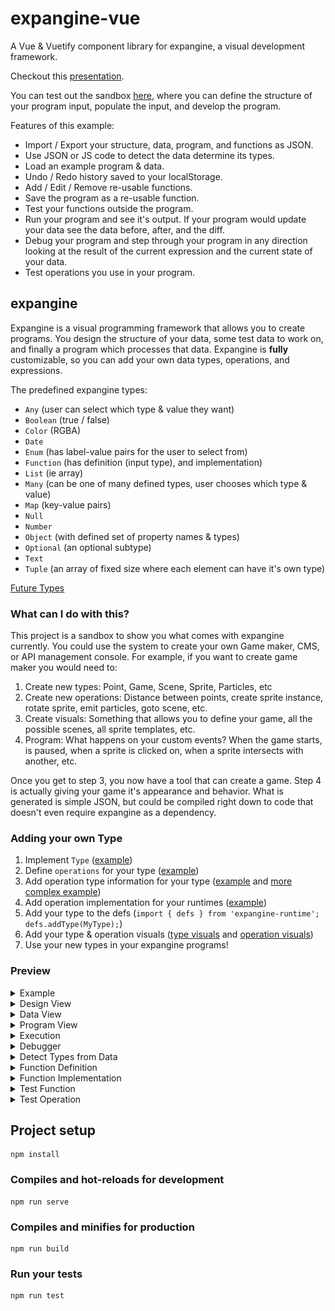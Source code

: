 # expangine-vue
A Vue & Vuetify component library for expangine, a visual development framework. 

Checkout this [presentation](https://docs.google.com/presentation/d/1SLr6ut7sEPF06EMCo7ao1mspdm4VgGrYQ7FL-AxGgPk/edit?usp=sharing).

You can test out the sandbox [here](http://expangine.com/vue/), where you can define the structure of your program input, populate the input, and develop the program. 

Features of this example:
- Import / Export your structure, data, program, and functions as JSON.
- Use JSON or JS code to detect the data determine its types.
- Load an example program & data.
- Undo / Redo history saved to your localStorage.
- Add / Edit / Remove re-usable functions.
- Save the program as a re-usable function.
- Test your functions outside the program.
- Run your program and see it's output. If your program would update your data see the data before, after, and the diff.
- Debug your program and step through your program in any direction looking at the result of the current expression and the current state of your data.
- Test operations you use in your program.

## expangine

Expangine is a visual programming framework that allows you to create programs. You design the structure of your data, some test data to work on, and finally a program which processes that data. Expangine is **fully** customizable, so you can add your own data types, operations, and expressions.

The predefined expangine types:
- `Any` (user can select which type & value they want)
- `Boolean` (true / false)
- `Color` (RGBA)
- `Date`
- `Enum` (has label-value pairs for the user to select from)
- `Function` (has definition (input type), and implementation)
- `List` (ie array)
- `Many` (can be one of many defined types, user chooses which type & value)
- `Map` (key-value pairs)
- `Null`
- `Number`
- `Object` (with defined set of property names & types)
- `Optional` (an optional subtype)
- `Text`
- `Tuple` (an array of fixed size where each element can have it's own type)

[Future Types](https://github.com/expangine/expangine-runtime/issues?utf8=%E2%9C%93&q=is%3Aissue+is%3Aopen+Complex+Type)

### What can I do with this?

This project is a sandbox to show you what comes with expangine currently. You could use the system to create your own Game maker, CMS, or API management console. For example, if you want to create game maker you would need to:

1. Create new types: Point, Game, Scene, Sprite, Particles, etc
2. Create new operations: Distance between points, create sprite instance, rotate sprite, emit particles, goto scene, etc.
3. Create visuals: Something that allows you to define your game, all the possible scenes, all sprite templates, etc.
4. Program: What happens on your custom events? When the game starts, is paused, when a sprite is clicked on, when a sprite intersects with another, etc.

Once you get to step 3, you now have a tool that can create a game. Step 4 is actually giving your game it's appearance and behavior. What is generated is simple JSON, but could be compiled right down to code that doesn't even require expangine as a dependency.

### Adding your own Type
1. Implement `Type` ([example](https://github.com/expangine/expangine-runtime/blob/master/src/types/Number.ts#L23))
2. Define `operations`  for your type ([example](https://github.com/expangine/expangine-runtime/blob/master/src/ops/NumberOps.ts#L10))
3. Add operation type information for your type ([example](https://github.com/expangine/expangine-runtime/blob/master/src/ops/types/NumberOpsTypes.ts#L19) and [more complex example](https://github.com/expangine/expangine-runtime/blob/master/src/ops/types/ListOpsTypes.ts#L31))
4. Add operation implementation for your runtimes ([example](https://github.com/expangine/expangine-runtime-live/blob/master/src/number.ts#L8))
5. Add your type to the defs (`import { defs } from 'expangine-runtime'; defs.addType(MyType);`)
6. Add your type & operation visuals ([type visuals](https://github.com/expangine/expangine-vue/tree/master/src/runtime/types/number) and [operation visuals](https://github.com/expangine/expangine-vue/blob/master/src/runtime/ops/NumberOpsVisuals.ts#L5))
7. Use your new types in your expangine programs!


### Preview

<details><summary>Example</summary>
<p>
  <img src="/docs/Main.png" alt="Main View">
</p>
</details>
<details><summary>Design View</summary>
<p>
  <img src="/docs/Type.png" alt="Type View">
</p>
</details>
<details><summary>Data View</summary>
<p>
  <img src="/docs/Data.png" alt="Data View">
</p>
</details>
<details><summary>Program View</summary>
<p>
  <img src="/docs/Program.png" alt="Program View">
</p>
</details>
<details><summary>Execution</summary>
<p>
  <img src="/docs/Execution.png" alt="Execution">
</p>
</details>
<details><summary>Debugger</summary>
<p>
  <img src="/docs/Debugger.png" alt="Debugger">
</p>
</details>
<details><summary>Detect Types from Data</summary>
<p>
  <img src="/docs/Describe_Input.png" alt="Detect Input">
  <img src="/docs/Describe_Type.png" alt="Detected Type">
  <img src="/docs/Describe_Data.png" alt="Detected Data">
</p>
</details>
<details><summary>Function Definition</summary>
<p>
  <img src="/docs/Function_Input.png" alt="Function Definition">
</p>
</details>
<details><summary>Function Implementation</summary>
<p>
  <img src="/docs/Function_Program.png" alt="Function Implementation">
</p>
</details>
<details><summary>Test Function</summary>
<p>
  <img src="/docs/Test_Function.png" alt="Test Function">
</p>
</details>
<details><summary>Test Operation</summary>
<p>
  <img src="/docs/Test_Operation.png" alt="Test Operation">
</p>
</details>

## Project setup
```
npm install
```

### Compiles and hot-reloads for development
```
npm run serve
```

### Compiles and minifies for production
```
npm run build
```

### Run your tests
```
npm run test
```
